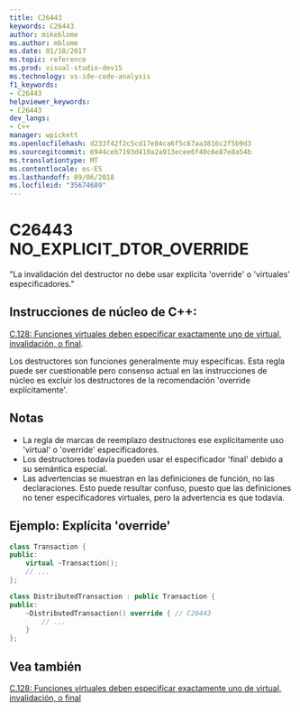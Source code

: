 ```yaml
---
title: C26443
keywords: C26443
author: mikeblome
ms.author: mblome
ms.date: 01/18/2017
ms.topic: reference
ms.prod: visual-studio-dev15
ms.technology: vs-ide-code-analysis
f1_keywords:
- C26443
helpviewer_keywords:
- C26443
dev_langs:
- C++
manager: wpickett
ms.openlocfilehash: d233f42f2c5cd17e84ca6f5c67aa3816c2f5b9d3
ms.sourcegitcommit: 6944ceb7193d410a2a913ecee6f40c6e87e8a54b
ms.translationtype: MT
ms.contentlocale: es-ES
ms.lasthandoff: 09/06/2018
ms.locfileid: "35674689"
---
```

# <a name="c26443-noexplicitdtoroverride"></a>C26443 NO_EXPLICIT_DTOR_OVERRIDE

"La invalidación del destructor no debe usar explícita 'override' o 'virtuales' especificadores."

## <a name="c-core-guidelines"></a>Instrucciones de núcleo de C++:

[C.128: Funciones virtuales deben especificar exactamente uno de virtual, invalidación, o final](https://github.com/isocpp/CppCoreGuidelines/blob/master/CppCoreGuidelines.md).

Los destructores son funciones generalmente muy específicas. Esta regla puede ser cuestionable pero consenso actual en las instrucciones de núcleo es excluir los destructores de la recomendación 'override explícitamente'.

## <a name="notes"></a>Notas

- La regla de marcas de reemplazo destructores ese explícitamente uso 'virtual' o 'override' especificadores.
- Los destructores todavía pueden usar el especificador 'final' debido a su semántica especial.
- Las advertencias se muestran en las definiciones de función, no las declaraciones. Esto puede resultar confuso, puesto que las definiciones no tener especificadores virtuales, pero la advertencia es que todavía.

## <a name="example-explicit-override"></a>Ejemplo: Explícita 'override'

```cpp
class Transaction {
public:
    virtual ~Transaction();
    // ...
};

class DistributedTransaction : public Transaction {
public:
    ~DistributedTransaction() override { // C26443
        // ...
    }
};
```

## <a name="see-also"></a>Vea también

[C.128: Funciones virtuales deben especificar exactamente uno de virtual, invalidación, o final](https://github.com/isocpp/CppCoreGuidelines/blob/master/CppCoreGuidelines.md)